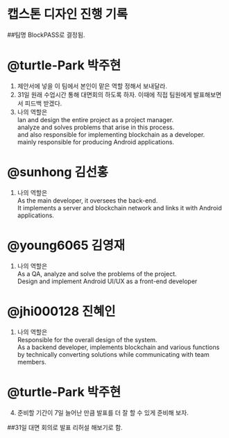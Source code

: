 # 캡스톤 디자인 진행 기록

##팀명 BlockPASS로 결정됨.

@turtle-Park 박주현 
====================

  1. 제안서에 넣을 이 팀에서 본인이 맡은 역할 정해서 보내달라.
  2. 31일 원래 수업시간 통해 대면회의 하도록 하자. 이때에 직접 팀원에게 발표해보면서 피드백 받겠다.
  3. 나의 역할은   
      lan and design the entire project as a project manager.  
      analyze and solves problems that arise in this process.  
      and also responsible for implementing blockchain as a developer.  
      mainly responsible for producing Android applications.  
  
  
  
@sunhong 김선홍 
=================

  1. 나의 역할은   
      As the main developer, it oversees the back-end.  
      It implements a server and blockchain network and links it with Android applications.  
    
    
@young6065 김영재 
========================

  1. 나의 역할은  
      As a QA, analyze and solve the problems of the project.  
      Design and implement Android UI/UX as a front-end developer  
      
      
      
@jhi000128 진혜인 
========================

  1. 나의 역할은   
      Responsible for the overall design of the system.   
      As a backend developer, implements blockchain and various functions   
      by technically converting solutions while communicating with team members.  
      
      
      
@turtle-Park 박주현 
====================

  4. 준비할 기간이 7일 늘어난 만큼 발표를 더 잘 할 수 있게 준비해 보자.


##31일 대면 회의로 발표 리허설 해보기로 함.
      
